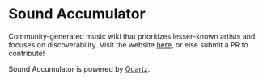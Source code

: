 # Sound Accumulator

Community-generated music wiki that prioritizes lesser-known artists and focuses on discoverability. Visit the website [here](https://soundaccumulator.com), or else submit a PR to contribute!

Sound Accumulator is powered by [Quartz](https://github.com/jackyzha0/quartz).